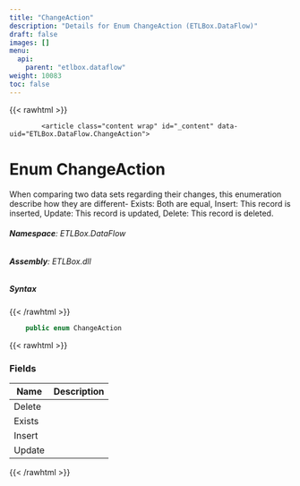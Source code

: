 ```yaml
---
title: "ChangeAction"
description: "Details for Enum ChangeAction (ETLBox.DataFlow)"
draft: false
images: []
menu:
  api:
    parent: "etlbox.dataflow"
weight: 10083
toc: false
---
```


{{< rawhtml >}}

            <article class="content wrap" id="_content" data-uid="ETLBox.DataFlow.ChangeAction">
  <h1 id="ETLBox_DataFlow_ChangeAction" data-uid="ETLBox.DataFlow.ChangeAction" class="text-break">Enum ChangeAction
  </h1>
  <div class="markdown level0 summary"><p>When comparing two data sets regarding their changes, this enumeration describe how they are different-
Exists: Both are equal, Insert: This record is inserted, Update: This record is updated, Delete: This record is deleted.</p>
</div>
  <div class="markdown level0 conceptual"></div>
<h6><strong>Namespace</strong>: ETLBox.DataFlow</h6>
  <h6><strong>Assembly</strong>: ETLBox.dll</h6>
  <h5 id="ETLBox_DataFlow_ChangeAction_syntax">Syntax</h5>
{{< /rawhtml >}}

```C#
    public enum ChangeAction
```

{{< rawhtml >}}
  <h3 id="fields">Fields
  </h3>
  <table class="table table-bordered table-striped table-condensed">
    <thead>
      <tr>
        <th>Name</th>
        <th>Description</th>
      </tr>
    <thead>
    <tbody>
      <tr>
        <td id="ETLBox_DataFlow_ChangeAction_Delete">Delete</td>
        <td></td>
      </tr>
      <tr>
        <td id="ETLBox_DataFlow_ChangeAction_Exists">Exists</td>
        <td></td>
      </tr>
      <tr>
        <td id="ETLBox_DataFlow_ChangeAction_Insert">Insert</td>
        <td></td>
      </tr>
      <tr>
        <td id="ETLBox_DataFlow_ChangeAction_Update">Update</td>
        <td></td>
      </tr>
    </tbody>
  </thead></thead></table>

{{< /rawhtml >}}
